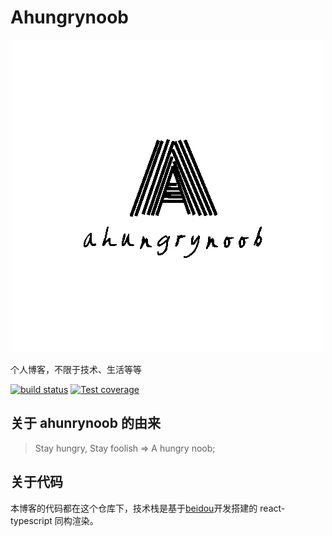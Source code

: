 # Ahungrynoob

<div align=center>
	<img src="https://github.com/ahungrynoob/ahungrynoob/blob/master/logo.png?raw=true" />
</div>

个人博客，不限于技术、生活等等

[![build status][travis-image]][travis-url]
[![Test coverage][codecov-image]][codecov-url]

[travis-image]: https://img.shields.io/travis/ahungrynoob/ahungrynoob.svg?style=flat-square
[travis-url]: https://travis-ci.org/ahungrynoob/ahungrynoob
[codecov-image]: https://img.shields.io/codecov/c/github/ahungrynoob/ahungrynoob.svg?style=flat-square
[codecov-url]: https://codecov.io/gh/ahungrynoob/ahungrynoob

## 关于 ahunrynoob 的由来

> Stay hungry, Stay foolish => A hungry noob;

## 关于代码

本博客的代码都在这个仓库下，技术栈是基于[beidou](https://github.com/alibaba/beidou)开发搭建的 react-typescript 同构渲染。

